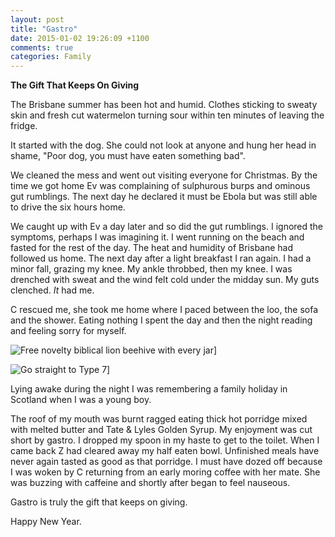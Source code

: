 ```yaml
---
layout: post
title: "Gastro"
date: 2015-01-02 19:26:09 +1100
comments: true
categories: Family
---
```

____The Gift That Keeps On Giving____

The Brisbane summer has been hot and humid. Clothes sticking to sweaty skin and fresh cut watermelon turning sour within ten minutes of leaving the fridge. 


It started with the dog. She could not look at anyone and hung her head in shame, "Poor dog, you must have eaten something bad". 



We cleaned the mess and went out visiting everyone for Christmas. By the time we got home Ev was complaining of sulphurous burps and ominous gut rumblings. The next day he declared it must be Ebola but was still able to drive the six hours home. 

We caught up with Ev a day later and so did the gut rumblings. I ignored the symptoms, perhaps I was imagining it. I went running on the beach and fasted for the rest of the day. The heat and humidity of Brisbane had followed us home. The next day after a light breakfast I ran again. I had a minor fall, grazing my knee. My ankle throbbed, then my knee. I was drenched with sweat and the wind felt cold under the midday sun. My guts clenched. <dfn title="gastro, diarrhea, type 7 on the Bristol Stool Chart">It</dfn> had me. 

C rescued me, she took me home where I paced between the loo, the sofa and the shower. Eating nothing I spent the day and then the night reading and feeling sorry for myself. 



![Free novelty biblical lion beehive with every jar]({{http://tregeagle.com}}/images/pictures/Tate-and-Lyles-Golden-Syrup-Tin.png)]

![Go straight to Type 7]({{http://tregeagle.com}}/images/pictures/Bristol_stool_chart.svg.png)]





Lying awake during the night I was remembering a family holiday in Scotland when I was a young boy. 

The roof of my mouth was burnt ragged eating thick hot porridge mixed with melted butter and Tate & Lyles Golden Syrup. My enjoyment was cut short by gastro. I dropped my spoon in my haste to get to the toilet. When I came back Z had cleared away my half eaten bowl. Unfinished meals have never again tasted as good as that porridge. I must have dozed off because I was woken by C returning from an early moring coffee with her mate. She was buzzing with caffeine and shortly after began to feel nauseous. 


Gastro is truly the gift that keeps on giving. 

Happy New Year.
